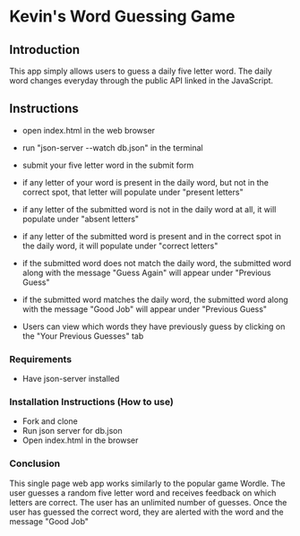 # Kevin's Word Guessing Game

## Introduction

This app simply allows users to guess a daily five letter word. The daily word changes everyday through the public API linked in the JavaScript. 

## Instructions

- open index.html in the web browser

- run "json-server --watch db.json" in the terminal

- submit your five letter word in the submit form

- if any letter of your word is present in the daily word, but not in the correct spot, that letter will populate under "present letters"

- if any letter of the submitted word is not in the daily word at all, it will populate under "absent letters"

- if any letter of the submitted word is present and in the correct spot in the daily word, it will populate under "correct letters"

- if the submitted word does not match the daily word, the submitted word along with the message "Guess Again" will appear under "Previous Guess"

- if the submitted word matches the daily word, the submitted word along with the message "Good Job" will appear under "Previous Guess"

- Users can view which words they have previously guess by clicking on the "Your Previous Guesses" tab

### Requirements
* Have json-server installed

### Installation Instructions (How to use)
* Fork and clone
* Run json server for db.json
* Open index.html in the browser

### Conclusion

This single page web app works similarly to the popular game Wordle. The user guesses a random five letter word and receives feedback on which letters are correct. The user has an unlimited number of guesses. Once the user has guessed the correct word, they are alerted with the word and the message "Good Job"

